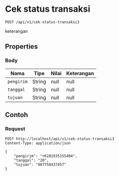 # Cek status transaksi
```http
POST /api/v1/cek-status-transaksi3
```
keterangan
## Properties
### Body
Nama | Tipe | Nilai | Keterangan
--- | --- | --- | ---
<code>pengirim</code> | String | null | null
<code>tanggal</code> | String | null | null
<code>tujuan</code> | String | null | null
## Contoh
### Request
```http
POST http://localhost/api/v1/cek-status-transaksi3
Content-Type: application/json

{
    "pengirim": "+6281935155404",
    "tanggal": "20",
    "tujuan": "087758437457"
}


```
